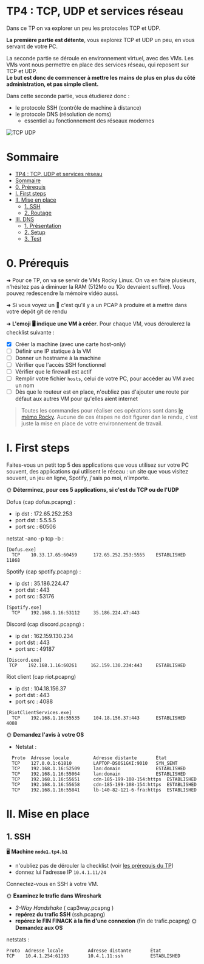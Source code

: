 # TP4 : TCP, UDP et services réseau


Dans ce TP on va explorer un peu les protocoles TCP et UDP. 

**La première partie est détente**, vous explorez TCP et UDP un peu, en vous servant de votre PC.

La seconde partie se déroule en environnement virtuel, avec des VMs. Les VMs vont nous permettre en place des services réseau, qui reposent sur TCP et UDP.  
**Le but est donc de commencer à mettre les mains de plus en plus du côté administration, et pas simple client.**

Dans cette seconde partie, vous étudierez donc :

- le protocole SSH (contrôle de machine à distance)
- le protocole DNS (résolution de noms)
  - essentiel au fonctionnement des réseaux modernes

![TCP UDP](./pics/tcp_udp.jpg)

# Sommaire

- [TP4 : TCP, UDP et services réseau](#tp4--tcp-udp-et-services-réseau)
- [Sommaire](#sommaire)
- [0. Prérequis](#0-prérequis)
- [I. First steps](#i-first-steps)
- [II. Mise en place](#ii-mise-en-place)
  - [1. SSH](#1-ssh)
  - [2. Routage](#2-routage)
- [III. DNS](#iii-dns)
  - [1. Présentation](#1-présentation)
  - [2. Setup](#2-setup)
  - [3. Test](#3-test)

# 0. Prérequis

➜ Pour ce TP, on va se servir de VMs Rocky Linux. On va en faire plusieurs, n'hésitez pas à diminuer la RAM (512Mo ou 1Go devraient suffire). Vous pouvez redescendre la mémoire vidéo aussi.  

➜ Si vous voyez un 🦈 c'est qu'il y a un PCAP à produire et à mettre dans votre dépôt git de rendu

➜ **L'emoji 🖥️ indique une VM à créer**. Pour chaque VM, vous déroulerez la checklist suivante :

- [x] Créer la machine (avec une carte host-only)
- [ ] Définir une IP statique à la VM
- [ ] Donner un hostname à la machine
- [ ] Vérifier que l'accès SSH fonctionnel
- [ ] Vérifier que le firewall est actif
- [ ] Remplir votre fichier `hosts`, celui de votre PC, pour accéder au VM avec un nom
- [ ] Dès que le routeur est en place, n'oubliez pas d'ajouter une route par défaut aux autres VM pour qu'elles aient internet

> Toutes les commandes pour réaliser ces opérations sont dans [le mémo Rocky](../../cours/memo/rocky_network.md). Aucune de ces étapes ne doit figurer dan le rendu, c'est juste la mise en place de votre environnement de travail.

# I. First steps

Faites-vous un petit top 5 des applications que vous utilisez sur votre PC souvent, des applications qui utilisent le réseau : un site que vous visitez souvent, un jeu en ligne, Spotify, j'sais po moi, n'importe.

🌞 **Déterminez, pour ces 5 applications, si c'est du TCP ou de l'UDP**

Dofus (cap dofus.pcapng) : 
- ip dst :  172.65.252.253 
- port dst :  5.5.5.5
- port src : 60506 

netstat -ano -p tcp -b : 
```
[Dofus.exe]
  TCP    10.33.17.65:60459      172.65.252.253:5555    ESTABLISHED     11868
```
Spotify (cap spotify.pcapng) : 
- ip dst : 35.186.224.47
- port dst : 443
-  port src : 53176

```
[Spotify.exe]
  TCP    192.168.1.16:53112     35.186.224.47:443
```

Discord (cap discord.pcapng) :
- ip dst :  162.159.130.234
- port dst : 443
- port src : 49187



```
[Discord.exe]
 TCP    192.168.1.16:60261     162.159.130.234:443     ESTABLISHED     
```

Riot client (cap riot.pcapng)
- ip dst : 104.18.156.37
- port dst : 443
- port src : 4088

```
[RiotClientServices.exe]
  TCP    192.168.1.16:55535     104.18.156.37:443      ESTABLISHED     4088
```
🌞 **Demandez l'avis à votre OS**
- Netstat :
```
  Proto  Adresse locale         Adresse distante       État
  TCP    127.0.0.1:61810        LAPTOP-DS0S1GKI:9010   SYN_SENT
  TCP    192.168.1.16:52509     lan:domain             ESTABLISHED
  TCP    192.168.1.16:55064     lan:domain             ESTABLISHED
  TCP    192.168.1.16:55651     cdn-185-199-108-154:https  ESTABLISHED
  TCP    192.168.1.16:55658     cdn-185-199-108-154:https  ESTABLISHED
  TCP    192.168.1.16:55841     lb-140-82-121-6-fra:https  ESTABLISHED
```
# II. Mise en place

## 1. SSH

🖥️ **Machine `node1.tp4.b1`**

- n'oubliez pas de dérouler la checklist (voir [les prérequis du TP](#0-prérequis))
- donnez lui l'adresse IP `10.4.1.11/24`

Connectez-vous en SSH à votre VM.

🌞 **Examinez le trafic dans Wireshark**
-  *3-Way Handshake* ( cap3way.pcapng ) 
-  **repérez du trafic SSH** (ssh.pcapng)
- **repérez le FIN FINACK à la fin d'une connexion** (fin de trafic.pcapng)
🌞 **Demandez aux OS**

netstats : 
  ```
Proto  Adresse locale         Adresse distante       État
  TCP    10.4.1.254:61193       10.4.1.11:ssh          ESTABLISHED
```
